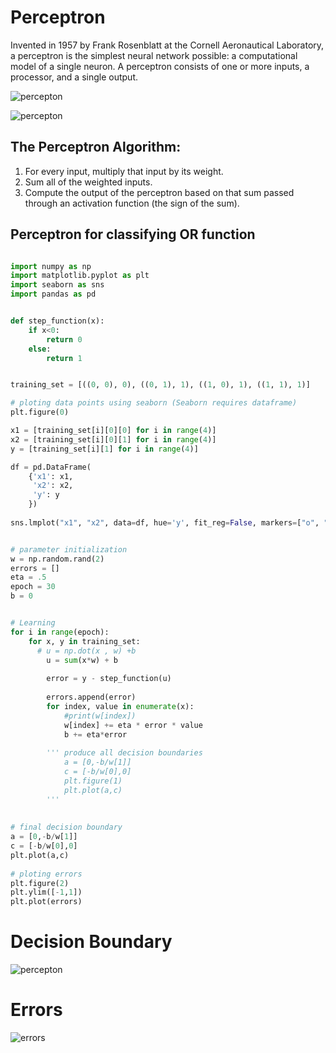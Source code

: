 # Perceptron
Invented in 1957 by Frank Rosenblatt at the Cornell Aeronautical Laboratory, a perceptron is the simplest neural network possible: a computational model of a single neuron. 
A perceptron consists of one or more inputs, a processor, and a single output.

![percepton](https://github.com/ZahidHasan/Perceptron/blob/master/img/perceptron_neuron.png "Perceptron")

![percepton](https://sebastianraschka.com/images/blog/2015/singlelayer_neural_networks_files/perceptron_schematic.png "Perceptron")



## The Perceptron Algorithm:
1. For every input, multiply that input by its weight.
2. Sum all of the weighted inputs.
3. Compute the output of the perceptron based on that sum passed through an activation function (the sign of the sum).

## Perceptron for classifying OR function
```python

import numpy as np
import matplotlib.pyplot as plt 
import seaborn as sns
import pandas as pd


def step_function(x):
    if x<0:
        return 0
    else:
        return 1


training_set = [((0, 0), 0), ((0, 1), 1), ((1, 0), 1), ((1, 1), 1)]

# ploting data points using seaborn (Seaborn requires dataframe)
plt.figure(0)

x1 = [training_set[i][0][0] for i in range(4)]
x2 = [training_set[i][0][1] for i in range(4)]
y = [training_set[i][1] for i in range(4)]

df = pd.DataFrame(
    {'x1': x1,
     'x2': x2,
     'y': y
    })
    
sns.lmplot("x1", "x2", data=df, hue='y', fit_reg=False, markers=["o", "s"])


# parameter initialization
w = np.random.rand(2)
errors = [] 
eta = .5
epoch = 30
b = 0


# Learning
for i in range(epoch):
    for x, y in training_set:
      # u = np.dot(x , w) +b
        u = sum(x*w) + b
        
        error = y - step_function(u) 
      
        errors.append(error) 
        for index, value in enumerate(x):
            #print(w[index])
            w[index] += eta * error * value
            b += eta*error
   
        ''' produce all decision boundaries
            a = [0,-b/w[1]]
            c = [-b/w[0],0]
            plt.figure(1)
            plt.plot(a,c)
        '''
            
            
# final decision boundary
a = [0,-b/w[1]]
c = [-b/w[0],0]
plt.plot(a,c)
   
# ploting errors   
plt.figure(2)
plt.ylim([-1,1]) 
plt.plot(errors)
```

# Decision Boundary
![percepton](https://github.com/ZahidHasan/Perceptron/blob/master/img/decision_boundary.png "Perceptron")

# Errors
![errors](https://github.com/ZahidHasan/Perceptron/blob/master/img/error.png "Errors")


